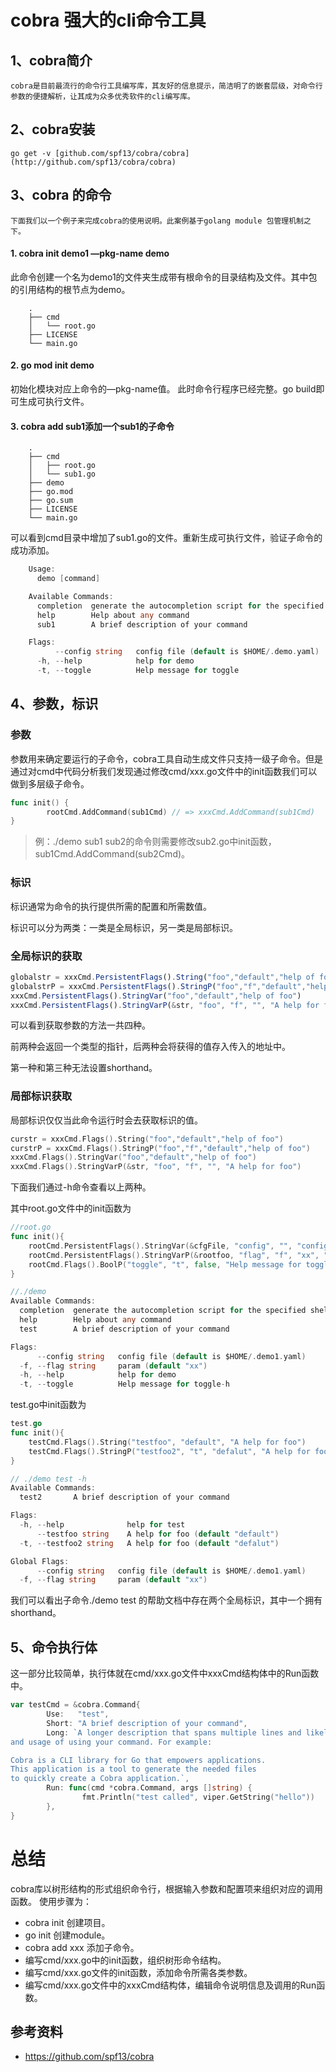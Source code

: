 # cobra 强大的cli命令工具

## 1、cobra简介
	cobra是目前最流行的命令行工具编写库，其友好的信息提示，简洁明了的嵌套层级，对命令行参数的便捷解析，让其成为众多优秀软件的cli编写库。
## 2、cobra安装
    go get -v [github.com/spf13/cobra/cobra](http://github.com/spf13/cobra/cobra)
## 3、cobra 的命令
 	下面我们以一个例子来完成cobra的使用说明。此案例基于golang module 包管理机制之下。
#### 1. cobra init demo1 —pkg-name demo 
此命令创建一个名为demo1的文件夹生成带有根命令的目录结构及文件。其中包的引用结构的根节点为demo。
```
    .
    ├── cmd
    │   └── root.go
    ├── LICENSE
    └── main.go
```
#### 2. go mod init demo 
初始化模块对应上命令的—pkg-name值。
此时命令行程序已经完整。go build即可生成可执行文件。
#### 3. cobra add sub1添加一个sub1的子命令
```
	.
	├── cmd
	│   ├── root.go
	│   └── sub1.go
	├── demo
	├── go.mod
	├── go.sum
	├── LICENSE
	└── main.go
```
可以看到cmd目录中增加了sub1.go的文件。重新生成可执行文件，验证子命令的成功添加。

```go
    Usage:
      demo [command]

    Available Commands:
      completion  generate the autocompletion script for the specified shell
      help        Help about any command
      sub1        A brief description of your command

    Flags:
          --config string   config file (default is $HOME/.demo.yaml)
      -h, --help            help for demo
      -t, --toggle          Help message for toggle
```

## 4、参数，标识

### 参数

参数用来确定要运行的子命令，cobra工具自动生成文件只支持一级子命令。但是通过对cmd中代码分析我们发现通过修改cmd/xxx.go文件中的init函数我们可以做到多层级子命令。

```go
func init() {
        rootCmd.AddCommand(sub1Cmd) // => xxxCmd.AddCommand(sub1Cmd)
}
```

> 例：./demo sub1 sub2的命令则需要修改sub2.go中init函数，sub1Cmd.AddCommand(sub2Cmd)。

### 标识

标识通常为命令的执行提供所需的配置和所需数值。

标识可以分为两类：一类是全局标识，另一类是局部标识。

### 全局标识的获取

```jsx
globalstr = xxxCmd.PersistentFlags().String("foo","default","help of foo")
globalstrP = xxxCmd.PersistentFlags().StringP("foo","f","default","help of foo")
xxxCmd.PersistentFlags().StringVar("foo","default","help of foo")
xxxCmd.PersistentFlags().StringVarP(&str, "foo", "f", "", "A help for foo")
```

可以看到获取参数的方法一共四种。

前两种会返回一个类型的指针，后两种会将获得的值存入传入的地址中。

第一种和第三种无法设置shorthand。

### 局部标识获取

局部标识仅仅当此命令运行时会去获取标识的值。

```go
curstr = xxxCmd.Flags().String("foo","default","help of foo")
curstrP = xxxCmd.Flags().StringP("foo","f","default","help of foo")
xxxCmd.Flags().StringVar("foo","default","help of foo")
xxxCmd.Flags().StringVarP(&str, "foo", "f", "", "A help for foo")
```

下面我们通过-h命令查看以上两种。

其中root.go文件中的init函数为

```go
//root.go
func init(){
	rootCmd.PersistentFlags().StringVar(&cfgFile, "config", "", "config file (default is $HOME/.demo.yaml)")
	rootCmd.PersistentFlags().StringVarP(&rootfoo, "flag", "f", "xx", "param")
	rootCmd.Flags().BoolP("toggle", "t", false, "Help message for toggle")
}

//./demo 
Available Commands:
  completion  generate the autocompletion script for the specified shell
  help        Help about any command
  test        A brief description of your command

Flags:
      --config string   config file (default is $HOME/.demo1.yaml)
  -f, --flag string     param (default "xx")
  -h, --help            help for demo
  -t, --toggle          Help message for toggle-h

```

test.go中init函数为

```go
test.go
func init(){
	testCmd.Flags().String("testfoo", "default", "A help for foo")
	testCmd.Flags().StringP("testfoo2", "t", "defalut", "A help for foo")
}

// ./demo test -h
Available Commands:
  test2       A brief description of your command

Flags:
  -h, --help              help for test
      --testfoo string    A help for foo (default "default")
  -t, --testfoo2 string   A help for foo (default "defalut")

Global Flags:
      --config string   config file (default is $HOME/.demo1.yaml)
  -f, --flag string     param (default "xx")
```

我们可以看出子命令./demo test 的帮助文档中存在两个全局标识，其中一个拥有shorthand。

## 5、命令执行体

这一部分比较简单，执行体就在cmd/xxx.go文件中xxxCmd结构体中的Run函数中。

```go
var testCmd = &cobra.Command{
        Use:   "test",
        Short: "A brief description of your command",
        Long: `A longer description that spans multiple lines and likely contains examples
and usage of using your command. For example:

Cobra is a CLI library for Go that empowers applications.
This application is a tool to generate the needed files
to quickly create a Cobra application.`,
        Run: func(cmd *cobra.Command, args []string) {
                fmt.Println("test called", viper.GetString("hello"))
        },
}
```

# 总结
cobra库以树形结构的形式组织命令行，根据输入参数和配置项来组织对应的调用函数。
使用步骤为：
* cobra init 创建项目。
* go init 创建module。
* cobra add xxx 添加子命令。
* 编写cmd/xxx.go中的init函数，组织树形命令结构。
* 编写cmd/xxx.go文件的init函数，添加命令所需各类参数。
* 编写cmd/xxx.go文件中的xxxCmd结构体，编辑命令说明信息及调用的Run函数。

## 参考资料

- https://github.com/spf13/cobra
